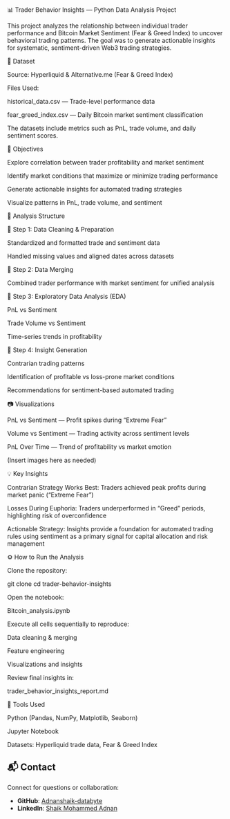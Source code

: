 📊 Trader Behavior Insights — Python Data Analysis Project

This project analyzes the relationship between individual trader performance and Bitcoin Market Sentiment (Fear & Greed Index) to uncover behavioral trading patterns. The goal was to generate actionable insights for systematic, sentiment-driven Web3 trading strategies.

📁 Dataset

Source: Hyperliquid & Alternative.me (Fear & Greed Index)

Files Used:

historical_data.csv — Trade-level performance data

fear_greed_index.csv — Daily Bitcoin market sentiment classification

The datasets include metrics such as PnL, trade volume, and daily sentiment scores.

🎯 Objectives

Explore correlation between trader profitability and market sentiment

Identify market conditions that maximize or minimize trading performance

Generate actionable insights for automated trading strategies

Visualize patterns in PnL, trade volume, and sentiment

📄 Analysis Structure

📍 Step 1: Data Cleaning & Preparation

Standardized and formatted trade and sentiment data

Handled missing values and aligned dates across datasets

📍 Step 2: Data Merging

Combined trader performance with market sentiment for unified analysis

📍 Step 3: Exploratory Data Analysis (EDA)

PnL vs Sentiment

Trade Volume vs Sentiment

Time-series trends in profitability

📍 Step 4: Insight Generation

Contrarian trading patterns

Identification of profitable vs loss-prone market conditions

Recommendations for sentiment-based automated trading

📷 Visualizations

PnL vs Sentiment — Profit spikes during “Extreme Fear”

Volume vs Sentiment — Trading activity across sentiment levels

PnL Over Time — Trend of profitability vs market emotion

(Insert images here as needed)

💡 Key Insights

Contrarian Strategy Works Best: Traders achieved peak profits during market panic (“Extreme Fear”)

Losses During Euphoria: Traders underperformed in “Greed” periods, highlighting risk of overconfidence

Actionable Strategy: Insights provide a foundation for automated trading rules using sentiment as a primary signal for capital allocation and risk management

⚙️ How to Run the Analysis

Clone the repository:

git clone <repository-link>
cd trader-behavior-insights


Open the notebook:

Bitcoin_analysis.ipynb


Execute all cells sequentially to reproduce:

Data cleaning & merging

Feature engineering

Visualizations and insights

Review final insights in:

trader_behavior_insights_report.md

📌 Tools Used

Python (Pandas, NumPy, Matplotlib, Seaborn)

Jupyter Notebook

Datasets: Hyperliquid trade data, Fear & Greed Index

## 📬 Contact

Connect for questions or collaboration:  

- **GitHub**: [Adnanshaik-databyte](https://github.com/Adnanshaik-databyte)  
- **LinkedIn**: [Shaik Mohammed Adnan](https://www.linkedin.com/in/mohammed-adnan-shaik-310092366/)

